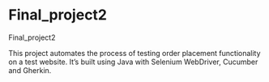 # Final_project2
Final_project2

This project automates the process of testing order placement functionality on a test website. It’s built using Java with Selenium WebDriver, Cucumber and Gherkin.